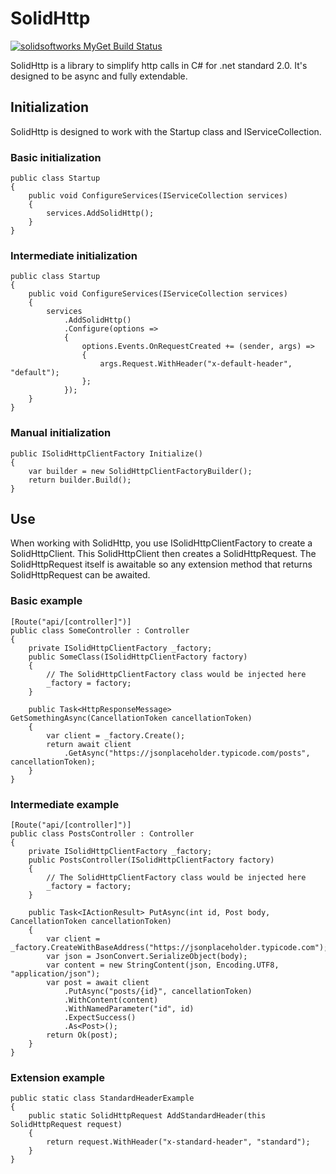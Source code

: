 # SolidHttp 
[![solidsoftworks MyGet Build Status](https://www.myget.org/BuildSource/Badge/solidsoftworks?identifier=0db596bc-03ee-4289-a809-ab4d06b48760)](https://www.myget.org/)

SolidHttp is a library to simplify http calls in C# for .net standard 2.0. It's designed to be async and fully extendable.

## Initialization
SolidHttp is designed to work with the Startup class and IServiceCollection.

### Basic initialization
    public class Startup
    {
        public void ConfigureServices(IServiceCollection services)
        {
            services.AddSolidHttp();
        }
    }

### Intermediate initialization
    public class Startup
    {
        public void ConfigureServices(IServiceCollection services)
        {
            services
                .AddSolidHttp()
                .Configure(options =>
                {
                    options.Events.OnRequestCreated += (sender, args) =>
                    {
                        args.Request.WithHeader("x-default-header", "default");
                    };
                });
        }
    }

### Manual initialization
    public ISolidHttpClientFactory Initialize()
    {
        var builder = new SolidHttpClientFactoryBuilder();
        return builder.Build();
    }
    
## Use
When working with SolidHttp, you use ISolidHttpClientFactory to create a SolidHttpClient. This SolidHttpClient then creates a SolidHttpRequest. The SolidHttpRequest itself is awaitable so any extension method that returns SolidHttpRequest can be awaited.

### Basic example
    [Route("api/[controller]")]
    public class SomeController : Controller
    {
        private ISolidHttpClientFactory _factory;
        public SomeClass(ISolidHttpClientFactory factory)
        {
            // The SolidHttpClientFactory class would be injected here
            _factory = factory;
        }

        public Task<HttpResponseMessage> GetSomethingAsync(CancellationToken cancellationToken)
        {
            var client = _factory.Create();
            return await client
                .GetAsync("https://jsonplaceholder.typicode.com/posts", cancellationToken);
        }
    }

### Intermediate example
    [Route("api/[controller]")]
    public class PostsController : Controller
    {
        private ISolidHttpClientFactory _factory;
        public PostsController(ISolidHttpClientFactory factory)
        {
            // The SolidHttpClientFactory class would be injected here
            _factory = factory;
        }

        public Task<IActionResult> PutAsync(int id, Post body, CancellationToken cancellationToken)
        {
            var client = _factory.CreateWithBaseAddress("https://jsonplaceholder.typicode.com");
            var json = JsonConvert.SerializeObject(body);
            var content = new StringContent(json, Encoding.UTF8, "application/json");
            var post = await client
                .PutAsync("posts/{id}", cancellationToken)
                .WithContent(content)
                .WithNamedParameter("id", id)
                .ExpectSuccess()
                .As<Post>();
            return Ok(post);
        }
    }

### Extension example
    public static class StandardHeaderExample
    {
        public static SolidHttpRequest AddStandardHeader(this SolidHttpRequest request)
        {
            return request.WithHeader("x-standard-header", "standard");
        }
    }